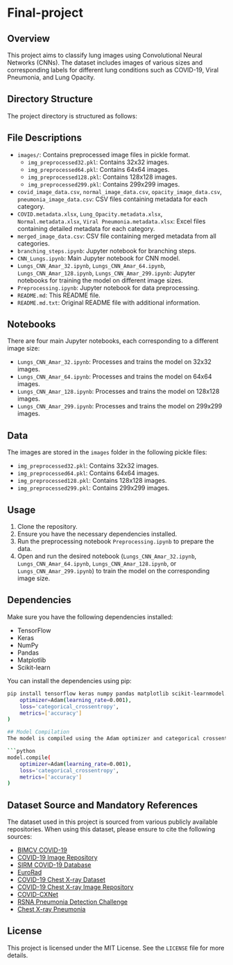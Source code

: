 # Final-project

## Overview
This project aims to classify lung images using Convolutional Neural Networks (CNNs). The dataset includes images of various sizes and corresponding labels for different lung conditions such as COVID-19, Viral Pneumonia, and Lung Opacity.

## Directory Structure
The project directory is structured as follows:

## File Descriptions
- `images/`: Contains preprocessed image files in pickle format.
  - `img_preprocessed32.pkl`: Contains 32x32 images.
  - `img_preprocessed64.pkl`: Contains 64x64 images.
  - `img_preprocessed128.pkl`: Contains 128x128 images.
  - `img_preprocessed299.pkl`: Contains 299x299 images.
- `covid_image_data.csv`, `normal_image_data.csv`, `opacity_image_data.csv`, `pneumonia_image_data.csv`: CSV files containing metadata for each category.
- `COVID.metadata.xlsx`, `Lung_Opacity.metadata.xlsx`, `Normal.metadata.xlsx`, `Viral Pneumonia.metadata.xlsx`: Excel files containing detailed metadata for each category.
- `merged_image_data.csv`: CSV file containing merged metadata from all categories.
- `branching_steps.ipynb`: Jupyter notebook for branching steps.
- `CNN_Lungs.ipynb`: Main Jupyter notebook for CNN model.
- `Lungs_CNN_Amar_32.ipynb`, `Lungs_CNN_Amar_64.ipynb`, `Lungs_CNN_Amar_128.ipynb`, `Lungs_CNN_Amar_299.ipynb`: Jupyter notebooks for training the model on different image sizes.
- `Preprocessing.ipynb`: Jupyter notebook for data preprocessing.
- `README.md`: This README file.
- `README.md.txt`: Original README file with additional information.

## Notebooks
There are four main Jupyter notebooks, each corresponding to a different image size:

- `Lungs_CNN_Amar_32.ipynb`: Processes and trains the model on 32x32 images.
- `Lungs_CNN_Amar_64.ipynb`: Processes and trains the model on 64x64 images.
- `Lungs_CNN_Amar_128.ipynb`: Processes and trains the model on 128x128 images.
- `Lungs_CNN_Amar_299.ipynb`: Processes and trains the model on 299x299 images.

## Data
The images are stored in the `images` folder in the following pickle files:

- `img_preprocessed32.pkl`: Contains 32x32 images.
- `img_preprocessed64.pkl`: Contains 64x64 images.
- `img_preprocessed128.pkl`: Contains 128x128 images.
- `img_preprocessed299.pkl`: Contains 299x299 images.

## Usage
1. Clone the repository.
2. Ensure you have the necessary dependencies installed.
3. Run the preprocessing notebook `Preprocessing.ipynb` to prepare the data.
4. Open and run the desired notebook (`Lungs_CNN_Amar_32.ipynb`, `Lungs_CNN_Amar_64.ipynb`, `Lungs_CNN_Amar_128.ipynb`, or `Lungs_CNN_Amar_299.ipynb`) to train the model on the corresponding image size.

## Dependencies
Make sure you have the following dependencies installed:
- TensorFlow
- Keras
- NumPy
- Pandas
- Matplotlib
- Scikit-learn

You can install the dependencies using pip:
```sh
pip install tensorflow keras numpy pandas matplotlib scikit-learnmodel.compile(
    optimizer=Adam(learning_rate=0.001),
    loss='categorical_crossentropy',
    metrics=['accuracy']
)

## Model Compilation
The model is compiled using the Adam optimizer and categorical crossentropy loss function. Here is an example of the model compilation code:

```python
model.compile(
    optimizer=Adam(learning_rate=0.001),
    loss='categorical_crossentropy',
    metrics=['accuracy']
)
```
## Dataset Source and Mandatory References
The dataset used in this project is sourced from various publicly available repositories. When using this dataset, please ensure to cite the following sources:

- [BIMCV COVID-19](https://bimcv.cipf.es/bimcv-projects/bimcv-covid19/#1590858128006-9e640421-6711)
- [COVID-19 Image Repository](https://github.com/ml-workgroup/covid-19-image-repository/tree/master/png)
- [SIRM COVID-19 Database](https://sirm.org/category/senza-categoria/covid-19/)
- [EuroRad](https://eurorad.org)
- [COVID-19 Chest X-ray Dataset](https://github.com/ieee8023/covid-chestxray-dataset)
- [COVID-19 Chest X-ray Image Repository](https://figshare.com/articles/COVID-19_Chest_X-Ray_Image_Repository/12580328)
- [COVID-CXNet](https://github.com/armiro/COVID-CXNet)
- [RSNA Pneumonia Detection Challenge](https://www.kaggle.com/c/rsna-pneumonia-detection-challenge/data)
- [Chest X-ray Pneumonia](https://www.kaggle.com/paultimothymooney/chest-xray-pneumonia)

## License
This project is licensed under the MIT License. See the `LICENSE` file for more details.
```
